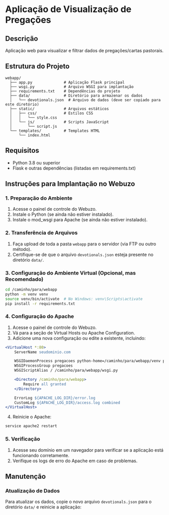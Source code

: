 # Aplicação de Visualização de Pregações

## Descrição

Aplicação web para visualizar e filtrar dados de pregações/cartas pastorais.

## Estrutura do Projeto

```
webapp/
  ├── app.py              # Aplicação Flask principal
  ├── wsgi.py             # Arquivo WSGI para implantação
  ├── requirements.txt    # Dependências do projeto
  ├── data/               # Diretório para armazenar os dados
  │   └── devotionals.json  # Arquivo de dados (deve ser copiado para este diretório)
  ├── static/             # Arquivos estáticos
  │   ├── css/            # Estilos CSS
  │   │   └── style.css
  │   └── js/             # Scripts JavaScript
  │       └── script.js
  └── templates/          # Templates HTML
      └── index.html
```

## Requisitos

- Python 3.8 ou superior
- Flask e outras dependências (listadas em requirements.txt)

## Instruções para Implantação no Webuzo

### 1. Preparação do Ambiente

1. Acesse o painel de controle do Webuzo.
2. Instale o Python (se ainda não estiver instalado).
3. Instale o mod_wsgi para Apache (se ainda não estiver instalado).

### 2. Transferência de Arquivos

1. Faça upload de toda a pasta `webapp` para o servidor (via FTP ou outro método).
2. Certifique-se de que o arquivo `devotionals.json` esteja presente no diretório `data/`.

### 3. Configuração do Ambiente Virtual (Opcional, mas Recomendado)

```bash
cd /caminho/para/webapp
python -m venv venv
source venv/bin/activate  # No Windows: venv\Scripts\activate
pip install -r requirements.txt
```

### 4. Configuração do Apache

1. Acesse o painel de controle do Webuzo.
2. Vá para a seção de Virtual Hosts ou Apache Configuration.
3. Adicione uma nova configuração ou edite a existente, incluindo:

```apache
<VirtualHost *:80>
    ServerName seudominio.com

    WSGIDaemonProcess pregacoes python-home=/caminho/para/webapp/venv python-path=/caminho/para/webapp
    WSGIProcessGroup pregacoes
    WSGIScriptAlias / /caminho/para/webapp/wsgi.py

    <Directory /caminho/para/webapp>
        Require all granted
    </Directory>

    ErrorLog ${APACHE_LOG_DIR}/error.log
    CustomLog ${APACHE_LOG_DIR}/access.log combined
</VirtualHost>
```

4. Reinicie o Apache:

```bash
service apache2 restart
```

### 5. Verificação

1. Acesse seu domínio em um navegador para verificar se a aplicação está funcionando corretamente.
2. Verifique os logs de erro do Apache em caso de problemas.

## Manutenção

### Atualização de Dados

Para atualizar os dados, copie o novo arquivo `devotionals.json` para o diretório `data/` e reinicie a aplicação:
